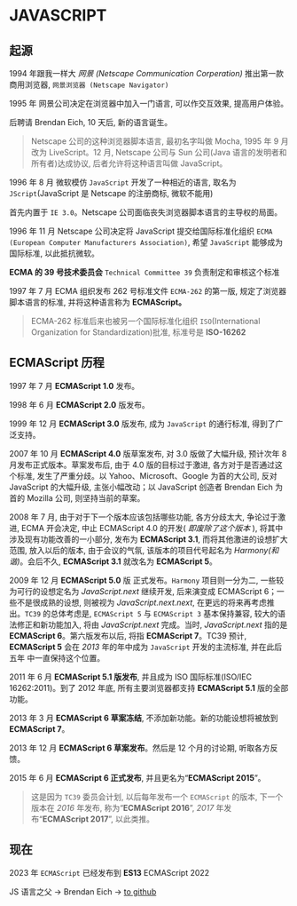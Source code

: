 # JAVASCRIPT

## 起源

<span class="cor-wa">1994 年</span><Badge type="tip">跟我一样大</Badge> _网景 (Netscape Communication Corperation)_ 推出第一款商用浏览器, `网景浏览器 (Netscape Navigator)`

<span class="cor-wa">1995 年</span> 网景公司决定在浏览器中加入一门语言, 可以作交互效果, 提高用户体验。

后聘请 <span class="cor-da">Brendan Eich</span>, 10 天后, 新的语言诞生。

> Netscape 公司的这种浏览器脚本语言, 最初名字叫做 Mocha, 1995 年 9 月改为 LiveScript。12 月, Netscape 公司与 Sun 公司(Java 语言的发明者和所有者)达成协议, 后者允许将这种语言叫做 JavaScript。

<span class="cor-wa">1996 年 8 月</span> 微软模仿 `JavaScript` 开发了一种相近的语言, 取名为 `JScript`(JavaScript 是 Netscape 的注册商标, 微软不能用)

首先内置于 `IE 3.0`。Netscape 公司面临丧失浏览器脚本语言的主导权的局面。

<span class="cor-wa">1996 年 11 月</span> Netscape 公司决定将 JavaScript 提交给国际标准化组织 `ECMA` `(European Computer Manufacturers Association)`, 希望 `JavaScript` 能够成为国际标准, 以此抵抗微软。

**ECMA 的 39 号技术委员会** `Technical Committee 39` 负责制定和审核这个标准

<span class="cor-wa">1997 年 7 月</span> ECMA 组织发布 262 号标准文件 `ECMA-262` 的第一版, 规定了浏览器脚本语言的标准, 并将这种语言称为 **ECMAScript。**

> ECMA-262 标准后来也被另一个国际标准化组织 `ISO`(International Organization for Standardization)批准, 标准号是 **ISO-16262**

## ECMAScript 历程

<span class="cor-wa">1997 年 7 月</span> **ECMAScript 1.0** 发布。

<span class="cor-wa">1998 年 6 月</span> **ECMAScript 2.0** 版发布。

<span class="cor-wa">1999 年 12 月</span> **ECMAScript 3.0** 版发布, 成为 `JavaScript` 的通行标准, 得到了广泛支持。

<span class="cor-wa">2007 年 10 月</span> **ECMAScript 4.0** 版草案发布, 对 3.0 版做了大幅升级, 预计次年 8 月发布正式版本。草案发布后, 由于 4.0 版的目标过于激进, 各方对于是否通过这个标准, 发生了严重分歧。以 Yahoo、Microsoft、Google 为首的大公司, 反对 JavaScript 的大幅升级, 主张小幅改动；以 JavaScript 创造者 Brendan Eich 为首的 Mozilla 公司, 则坚持当前的草案。

<span class="cor-wa">2008 年 7 月</span>, 由于对于下一个版本应该包括哪些功能, 各方分歧太大, 争论过于激进, ECMA 开会决定, <span class="cor-da">中止 ECMAScript 4.0 的开发</span>( _即废除了这个版本_ ), 将其中涉及现有功能改善的一小部分, 发布为 **ECMAScript 3.1**, 而将其他激进的设想扩大范围, 放入以后的版本, 由于会议的气氛, 该版本的项目代号起名为 _Harmony(和谐)_。会后不久, **ECMAScript 3.1** 就改名为 **ECMAScript 5**。

<span class="cor-wa">2009 年 12 月</span> **ECMAScript 5.0** 版 正式发布。`Harmony` 项目则一分为二, 一些较为可行的设想定名为 _JavaScript.next_ 继续开发, 后来演变成 ECMAScript 6；一些不是很成熟的设想, 则被视为 _JavaScript.next.next_, 在更远的将来再考虑推出。`TC39` 的总体考虑是, `ECMAScript 5` 与 `ECMAScript 3` 基本保持兼容, 较大的语法修正和新功能加入, 将由 _JavaScript.next_ 完成。当时, _JavaScript.next_ 指的是 **ECMAScript 6**。第六版发布以后, 将指 **ECMAScript 7**。TC39 预计, **ECMAScript 5** 会在 _2013_ 年的年中成为 `JavaScript` 开发的主流标准, 并在此后 <span class="cor-tip">五年</span> 中一直保持这个位置。

<span class="cor-wa">2011 年 6 月</span> **ECMAScript 5.1 版发布**, 并且成为 ISO 国际标准(ISO/IEC 16262:2011)。到了 2012 年底, 所有主要浏览器都支持 **ECMAScript 5.1** 版的全部功能。

<span class="cor-wa">2013 年 3 月</span> **ECMAScript 6 草案冻结**, 不添加新功能。新的功能设想将被放到 **ECMAScript 7**。

<span class="cor-wa">2013 年 12 月</span> **ECMAScript 6 草案发布**。然后是 12 个月的讨论期, 听取各方反馈。

<span class="cor-wa">2015 年 6 月</span> **ECMAScript 6 正式发布**, 并且更名为“**ECMAScript 2015**”。

> 这是因为 `TC39` 委员会计划, 以后每年发布一个 `ECMAScript` 的版本, 下一个版本在 _2016_ 年发布, 称为“**ECMAScript 2016**”, _2017_ 年发布“**ECMAScript 2017**”, 以此类推。

## 现在

<span class="cor-wa">2023</span> 年 `ECMAScript` 已经发布到 **ES13** <span class="cor-pr">ECMAScript 2022</span>

<span class="cor-pr">JS 语言之父</span> -> <span class="cor-da">Brendan Eich</span> -> [to github](https://github.com/BrendanEich)
